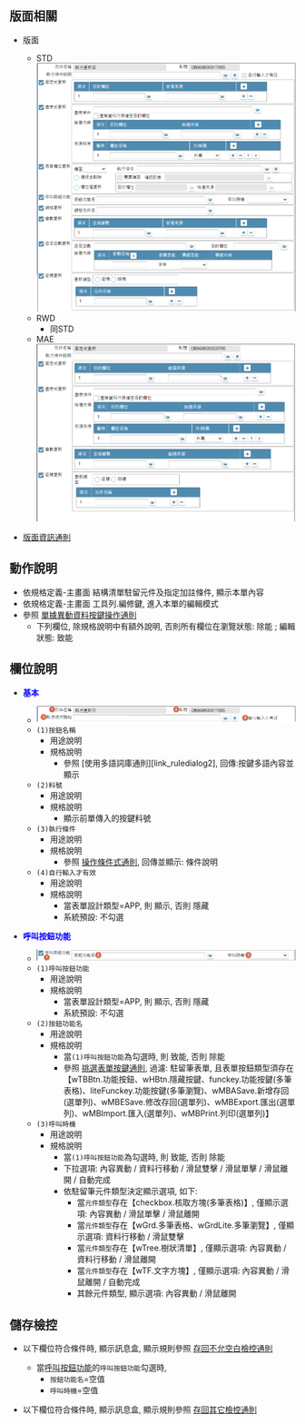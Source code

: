 ## <div id="layout">版面相關</div>
* 版面
    * STD</br>
        ![pic][image_oaudate_STD]
    * RWD
        * 同STD
    * MAE</br>
        ![pic][image_oaudate_APP]

* [版面資訊通則][link_ruleother1]

## <div id="form-action">動作說明</div>
* 依規格定義-主畫面 結構清單駐留元件及指定加註條件, 顯示本單內容
* 依規格定義-主畫面 工具列.編修鍵, 進入本單的編輯模式
* 參照 [單據異動資料按鍵操作通則][link_rulebutton2]
    * 下列欄位, 除規格說明中有額外說明, 否則所有欄位在瀏覽狀態: 除能 ; 編輯狀態: 致能


## <div id="object-desc">欄位說明</div>

* <p id="fieldbreak1" style="color:blue;font-weight:bold">基本</p>

    * ![pic][image_oaudate_block1]
    * `(1)按鈕名稱`
        * 用途說明
        * 規格說明
            * 參照 [使用多語詞庫通則][link_ruledialog2], 回傳:按鍵多語內容並顯示
    * `(2)料號`
        * 用途說明
        * 規格說明
            * 顯示前單傳入的按鍵料號
    * `(3)執行條件`
        * 用途說明
        * 規格說明
            * 參照 [操作條件式通則][link_ruledialog1], 回傳並顯示: 條件說明
    * `(4)自行輸入才有效`
        * 用途說明
        * 規格說明
            * 當表單設計類型=APP, 則 顯示, 否則 隱藏
            * 系統預設: 不勾選


* <p id="fieldbreak5" style="color:blue;font-weight:bold">呼叫按鈕功能</p>

    * ![pic][image_oaudate_block5]
    * `(1)呼叫按鈕功能`
        * 用途說明
        * 規格說明
            * 當表單設計類型=APP, 則 顯示, 否則 隱藏
            * 系統預設: 不勾選
    * `(2)按鈕功能名`
        * 用途說明
        * 規格說明
            * 當`(1)呼叫按鈕功能`為勾選時, 則 致能, 否則 除能
            * 參照 [挑選表單按鍵通則][link_ruledialog13], 過濾: 駐留筆表單, 且表單按鈕類型須存在【wTBBtn.功能按鈕、wHBtn.隱藏按鍵、funckey.功能按鍵(多筆表格)、liteFunckey.功能按鍵(多筆瀏覽)、wMBASave.新增存回(選單列)、wMBESave.修改存回(選單列)、wMBExport.匯出(選單列)、wMBImport.匯入(選單列)、wMBPrint.列印(選單列)】
    * `(3)呼叫時機`
        * 用途說明
        * 規格說明
            * 當`(1)呼叫按鈕功能`為勾選時, 則 致能, 否則 除能
            * 下拉選項: 內容異動 / 資料行移動 / 滑鼠雙擊 / 滑鼠單擊 / 滑鼠離開 / 自動完成
            * 依駐留筆元件類型決定顯示選項, 如下:
                * 當`元件類型`存在【checkbox.核取方塊(多筆表格)】, 僅顯示選項: 內容異動 / 滑鼠單擊 / 滑鼠離開
                * 當`元件類型`存在【wGrd.多筆表格、wGrdLite.多筆瀏覽】, 僅顯示選項: 資料行移動 / 滑鼠雙擊
                * 當`元件類型`存在【wTree.樹狀清單】, 僅顯示選項: 內容異動 / 資料行移動 / 滑鼠離開
                * 當`元件類型`存在【wTF.文字方塊】, 僅顯示選項: 內容異動 / 滑鼠離開 / 自動完成
                * 其餘元件類型, 顯示選項: 內容異動 / 滑鼠離開



## <div id="save-action">儲存檢控</div>
* 以下欄位符合條件時, 顯示訊息盒, 顯示規則參照 [存回不允空白檢控通則][link_ruleother7]
    * 當[呼叫按鈕功能][link_fieldbreak5]的`呼叫按鈕功能`勾選時,
        * `按鈕功能名`=空值
        * `呼叫時機`=空值
	
* 以下欄位符合條件時, 顯示訊息盒, 顯示規則參照 [存回其它檢控通則][link_ruleother8]

<!-- 圖片 -->
[image_oaudate_STD]:attachment/OAUpdate_STD.png
[image_oaudate_APP]:attachment/OAUpdate_APP.png
[image_oaudate_block1]:attachment/OAUpdate_block1.png
[image_oaudate_block5]:attachment/OAUpdate_block5.png

<!-- 超連結 -->
[link_fieldbreak1]:#fieldbreak1 "欄位說明/基本"
[link_fieldbreak5]:#fieldbreak5 "欄位說明/呼叫按鈕功能"
[link_ruleother1]:{1}/RulesOther/README#ruleother1 "共用通則_其它/版面資訊通則"
[link_ruleother7]:{1}/RulesOther/README#ruleother7 "共用通則_其它/存回不允空白檢控通則"
[link_ruleother8]:{1}/RulesOther/README#ruleother8 "共用通則_其它/存回其它檢控通則"

[link_rulebutton2]:{1}/RulesButton/README#rulebutton2 "共用通則_按鍵/單據異動資料按鍵操作通則"

[link_ruledialog1]:{1}/RulesDialog/README#ruledialog1 "共用通則_開啟單據/操作條件式通則"
[link_ruledialog13]:{1}/RulesDialog/README#ruledialog13 "共用通則_開啟單據/挑選表單按鍵通則"